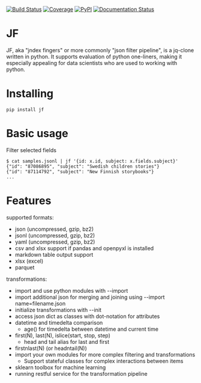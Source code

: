 [![Build Status](https://travis-ci.org/alhoo/jf.svg?branch=master)](https://travis-ci.org/alhoo/jf)
[![Coverage](https://codecov.io/github/alhoo/jf/coverage.svg?branch=master)](https://codecov.io/github/alhoo/jf)
[![PyPI](https://img.shields.io/pypi/v/jf.svg)](https://pypi.python.org/pypi/jf)
[![Documentation Status](https://readthedocs.org/projects/jf/badge/?version=latest)](https://jf.readthedocs.io/en/latest/?badge=latest)

JF
==

JF, aka "jndex fingers" or more commonly "json filter pipeline", is a jq-clone written in python.
It supports evaluation of python one-liners, making it especially appealing for data scientists
who are used to working with python.


Installing
==

    pip install jf

Basic usage
==

Filter selected fields

    $ cat samples.jsonl | jf '{id: x.id, subject: x.fields.subject}'
    {"id": "87086895", "subject": "Swedish children stories"}
    {"id": "87114792", "subject": "New Finnish storybooks"}
    ...

Features
==

supported formats:

* json (uncompressed, gzip, bz2)
* jsonl (uncompressed, gzip, bz2)
* yaml (uncompressed, gzip, bz2)
* csv and xlsx support if pandas and openpyxl is installed
* markdown table output support
* xlsx (excel)
* parquet

transformations:

* import and use python modules with --import <module name>
* import additional json for merging and joining using --import name=filename.json
* initialize transformations with --init
* access json dict as classes with dot-notation for attributes
* datetime and timedelta comparison
  * age() for timedelta between datetime and current time
* first(N), last(N), islice(start, stop, step)
  * head and tail alias for last and first
* firstnlast(N) (or headntail(N))
* import your own modules for more complex filtering and transformations
  * Support stateful classes for complex interactions between items
* sklearn toolbox for machine learning
* running restful service for the transformation pipeline
